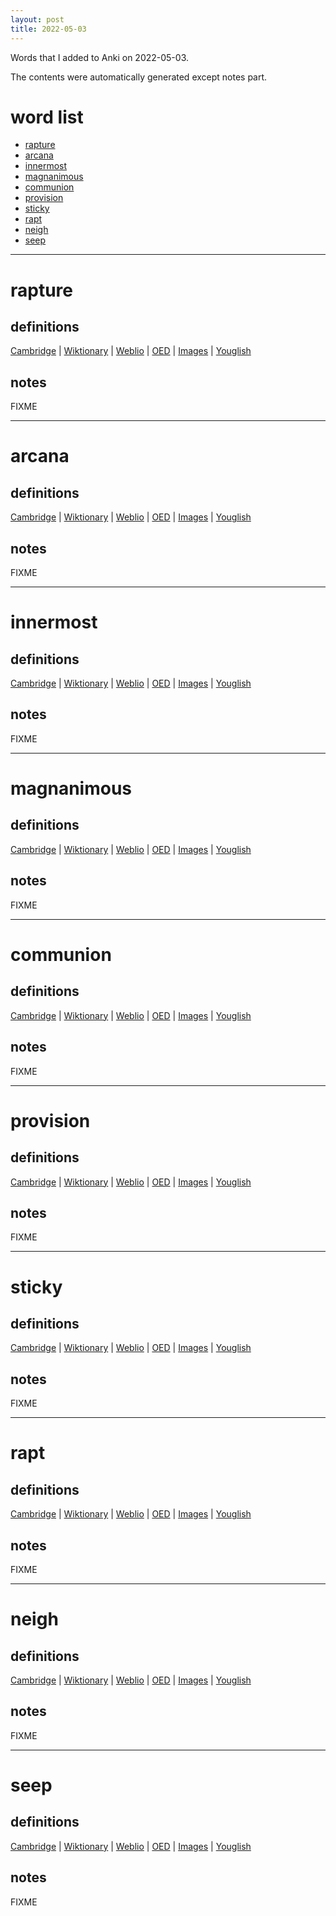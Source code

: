 ```yaml
---
layout: post
title: 2022-05-03
---
```


Words that I added to Anki on 2022-05-03.

The contents were automatically generated except notes part.
# word list
- [rapture](#rapture)
- [arcana](#arcana)
- [innermost](#innermost)
- [magnanimous](#magnanimous)
- [communion](#communion)
- [provision](#provision)
- [sticky](#sticky)
- [rapt](#rapt)
- [neigh](#neigh)
- [seep](#seep)

---

# rapture
## definitions
[Cambridge](https://dictionary.cambridge.org/us/dictionary/english/rapture)
|
[Wiktionary](https://en.wiktionary.org/wiki/rapture#English)
|
[Weblio](https://ejje.weblio.jp/content_find?query=rapture&searchType=exact)
|
[OED](https://www.oed.com/search?q=rapture)
|
[Images](https://www.google.com/search?tbm=isch&q=rapture)
|
[Youglish](https://youglish.com/pronounce/rapture/english/us)

## notes
FIXME

---

# arcana
## definitions
[Cambridge](https://dictionary.cambridge.org/us/dictionary/english/arcana)
|
[Wiktionary](https://en.wiktionary.org/wiki/arcana#English)
|
[Weblio](https://ejje.weblio.jp/content_find?query=arcana&searchType=exact)
|
[OED](https://www.oed.com/search?q=arcana)
|
[Images](https://www.google.com/search?tbm=isch&q=arcana)
|
[Youglish](https://youglish.com/pronounce/arcana/english/us)

## notes
FIXME

---

# innermost
## definitions
[Cambridge](https://dictionary.cambridge.org/us/dictionary/english/innermost)
|
[Wiktionary](https://en.wiktionary.org/wiki/innermost#English)
|
[Weblio](https://ejje.weblio.jp/content_find?query=innermost&searchType=exact)
|
[OED](https://www.oed.com/search?q=innermost)
|
[Images](https://www.google.com/search?tbm=isch&q=innermost)
|
[Youglish](https://youglish.com/pronounce/innermost/english/us)

## notes
FIXME

---

# magnanimous
## definitions
[Cambridge](https://dictionary.cambridge.org/us/dictionary/english/magnanimous)
|
[Wiktionary](https://en.wiktionary.org/wiki/magnanimous#English)
|
[Weblio](https://ejje.weblio.jp/content_find?query=magnanimous&searchType=exact)
|
[OED](https://www.oed.com/search?q=magnanimous)
|
[Images](https://www.google.com/search?tbm=isch&q=magnanimous)
|
[Youglish](https://youglish.com/pronounce/magnanimous/english/us)

## notes
FIXME

---

# communion
## definitions
[Cambridge](https://dictionary.cambridge.org/us/dictionary/english/communion)
|
[Wiktionary](https://en.wiktionary.org/wiki/communion#English)
|
[Weblio](https://ejje.weblio.jp/content_find?query=communion&searchType=exact)
|
[OED](https://www.oed.com/search?q=communion)
|
[Images](https://www.google.com/search?tbm=isch&q=communion)
|
[Youglish](https://youglish.com/pronounce/communion/english/us)

## notes
FIXME

---

# provision
## definitions
[Cambridge](https://dictionary.cambridge.org/us/dictionary/english/provision)
|
[Wiktionary](https://en.wiktionary.org/wiki/provision#English)
|
[Weblio](https://ejje.weblio.jp/content_find?query=provision&searchType=exact)
|
[OED](https://www.oed.com/search?q=provision)
|
[Images](https://www.google.com/search?tbm=isch&q=provision)
|
[Youglish](https://youglish.com/pronounce/provision/english/us)

## notes
FIXME

---

# sticky
## definitions
[Cambridge](https://dictionary.cambridge.org/us/dictionary/english/sticky)
|
[Wiktionary](https://en.wiktionary.org/wiki/sticky#English)
|
[Weblio](https://ejje.weblio.jp/content_find?query=sticky&searchType=exact)
|
[OED](https://www.oed.com/search?q=sticky)
|
[Images](https://www.google.com/search?tbm=isch&q=sticky)
|
[Youglish](https://youglish.com/pronounce/sticky/english/us)

## notes
FIXME

---

# rapt
## definitions
[Cambridge](https://dictionary.cambridge.org/us/dictionary/english/rapt)
|
[Wiktionary](https://en.wiktionary.org/wiki/rapt#English)
|
[Weblio](https://ejje.weblio.jp/content_find?query=rapt&searchType=exact)
|
[OED](https://www.oed.com/search?q=rapt)
|
[Images](https://www.google.com/search?tbm=isch&q=rapt)
|
[Youglish](https://youglish.com/pronounce/rapt/english/us)

## notes
FIXME

---

# neigh
## definitions
[Cambridge](https://dictionary.cambridge.org/us/dictionary/english/neigh)
|
[Wiktionary](https://en.wiktionary.org/wiki/neigh#English)
|
[Weblio](https://ejje.weblio.jp/content_find?query=neigh&searchType=exact)
|
[OED](https://www.oed.com/search?q=neigh)
|
[Images](https://www.google.com/search?tbm=isch&q=neigh)
|
[Youglish](https://youglish.com/pronounce/neigh/english/us)

## notes
FIXME

---

# seep
## definitions
[Cambridge](https://dictionary.cambridge.org/us/dictionary/english/seep)
|
[Wiktionary](https://en.wiktionary.org/wiki/seep#English)
|
[Weblio](https://ejje.weblio.jp/content_find?query=seep&searchType=exact)
|
[OED](https://www.oed.com/search?q=seep)
|
[Images](https://www.google.com/search?tbm=isch&q=seep)
|
[Youglish](https://youglish.com/pronounce/seep/english/us)

## notes
FIXME
